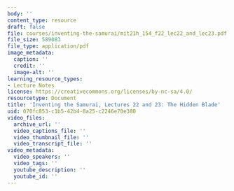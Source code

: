 ```yaml
---
body: ''
content_type: resource
draft: false
file: courses/inventing-the-samurai/mit21h_154_f22_lec22_and_lec23.pdf
file_size: 589083
file_type: application/pdf
image_metadata:
  caption: ''
  credit: ''
  image-alt: ''
learning_resource_types:
- Lecture Notes
license: https://creativecommons.org/licenses/by-nc-sa/4.0/
resourcetype: Document
title: 'Inventing the Samurai, Lectures 22 and 23: The Hidden Blade'
uid: 070fc853-c1b5-42b4-8a25-c2246e70e380
video_files:
  archive_url: ''
  video_captions_file: ''
  video_thumbnail_file: ''
  video_transcript_file: ''
video_metadata:
  video_speakers: ''
  video_tags: ''
  youtube_description: ''
  youtube_id: ''
---
```


